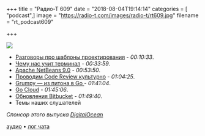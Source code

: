 +++
title = "Радио-Т 609"
date = "2018-08-04T19:14:14"
categories = [ "podcast",]
image = "https://radio-t.com/images/radio-t/rt609.jpg"
filename = "rt_podcast609"

+++

![](https://radio-t.com/images/radio-t/rt609.jpg)

- [Разговоры про шаблоны проектирования](https://dev.to/powerwebdev/an-introduction-to-the-concept-of-design-patterns-o29) - *00:10:33*.
- [Чему нас учит терминал](https://brandur.org/interfaces) - *00:33:59*.
- [Apache NetBeans 9.0](https://sdtimes.com/java/apache-netbeans-incubating-9-0-is-now-available/) - *00:53:50*.
- [Проводим Code Review культурно](https://blog.plaid.com/building-an-inclusive-code-review-culture/) - *01:04:25*.
- [Grumpy — из питона в Go ](https://github.com/grumpyhome/grumpy/blob/master/README.md) - *01:41:04*.
- [Go Cloud](https://blog.golang.org/go-cloud) - *01:45:06*.
- [Обновления Bitbucket](https://blog.bitbucket.org/2018/07/19/13-new-bitbucket-cloud-features/) - *01:49:40*.
- Темы наших слушателей

*Спонсор этого выпуска [DigitalOcean](https://www.digitalocean.com)*


[аудио](https://cdn.radio-t.com/rt_podcast609.mp3) • [лог чата](http://chat.radio-t.com/logs/radio-t-609.html)
<audio src="https://cdn.radio-t.com/rt_podcast609.mp3" preload="none"></audio>
